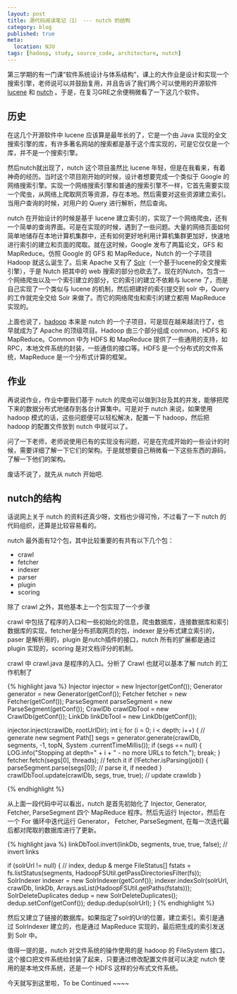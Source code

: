 ```yaml
---
layout: post
title: 源代码阅读笔记（1） --- nutch 的结构
category: blog
published: true
meta:
  location: NJU 
tags: [hadoop, study, source_code, architecture, nutch]
---
```


第三学期的有一门课“软件系统设计与体系结构”，课上的大作业是设计和实现一个搜索引擎，老师说可以并鼓励复用，并且告诉了我们两个可以使用的开源软件 [lucene](http://lucene.apache.org/core/) 和 [nutch](https://nutch.apache.org/) 。于是，在复习GRE之余便稍微看了一下这几个软件。

历史
---

在这几个开源软件中 lucene 应该算是最年长的了，它是一个由 Java 实现的全文搜索引擎的库，有许多著名网站的搜索都是基于这个库实现的，可是它仅仅是一个库，并不是一个搜索引擎。

然后nutch就出现了，nutch 这个项目虽然比 lucene 年轻，但是在我看来，有着神奇的经历。当时这个项目刚开始的时候，设计者想要完成一个类似于 Google 的网络搜索引擎。实现一个网络搜索引擎和普通的搜索引擎不一样，它首先需要实现一个爬虫，从网络上爬取网页等资源，存在本地。然后需要对这些资源建立索引。当用户查询的时候，对用户的 Query 进行解析，然后查询。

nutch 在开始设计的时候是基于 lucene 建立索引的，实现了一个网络爬虫，还有一个简单的查询界面。可是在实现的时候，遇到了一些问题。大量的网络页面如何简单地储存在本地计算机集群中，还有如何更好地利用计算机集群更加好，快速地进行索引的建立和页面的爬取。就在这时候，Google 发布了两篇论文，GFS 和 MapReduce。仿照 Google 的 GFS 和 MapReduce，Nutch 的一个子项目 Hadoop 就这么诞生了。后来 Apache 又有了 [Solr](http://lucene.apache.org/solr/)（一个基于lucene的全文搜索引擎），于是 Nutch 把其中的 web 搜索的部分也砍去了。现在的Nutch，包含一个网络爬虫以及一个索引建立的部分，它的索引的建立不依赖与 lucene 了，而是自己实现了一个类似与 lucene 的机制，然后把建好的索引提交到 solr 中，Query 的工作就完全交给 Solr 来做了。而它的网络爬虫和索引的建立都用 MapReduce 实现的。

上面也说了，[hadoop](http://hadoop.apache.org/) 本来是 nutch 的一个子项目，可是现在越来越流行了，也早就成为了 Apache 的顶级项目。Hadoop 由三个部分组成 common，HDFS 和 MapReduce。Common 中为 HDFS 和 MapReduce 提供了一些通用的支持，如 RPC，本地文件系统的封装，一些通信的接口等。HDFS 是一个分布式的文件系统，MapReduce 是一个分布式计算的框架。

作业
----

再说说作业，作业中要我们基于 nutch 的爬虫可以做到3台及其的并发，能够把爬下来的数据分布式地储存到各台计算集中。可是对于 nutch 来说，如果使用 hadoop 模式的话，这些问题便可以轻松解决，配置一下 hadoop，然后把 hadoop 的配置文件放到 nutch 中就可以了。

问了一下老师，老师说使用已有的实现没有问题，可是在完成开始的一些设计的时候，需要详细了解一下它们的架构。于是就想要自己稍微看一下这些东西的源码，了解一下他们的架构。

废话不说了，就先从 nutch 开始吧.

nutch的结构
----------

话说网上关于 nutch 的资料还真少呀，文档也少得可怜，不过看了一下 nutch 的代码组织，还算是比较容易看的。

nutch 最外面有12个包，其中比较重要的有共有以下几个包：

+   crawl
+   fetcher
+   indexer
+   parser
+   plugin
+   scoring

除了 crawl 之外，其他基本上一个包实现了一个步骤

crawl 中包括了程序的入口和一些初始化的信息，爬虫数据库，连接数据库和索引数据库的实现，fetcher是分布抓取网页的包，indexer 是分布式建立索引的，paser 是解析用的，plugin 是nutch插件的接口，nutch 所有的扩展都是通过 plugin 实现的，scoring 是对文档评分的机制。

crawl 中 crawl.java 是程序的入口。分析了 Crawl 也就可以基本了解 nutch 的工作机制了

{% highlight java %}
Injector injector = new Injector(getConf());
Generator generator = new Generator(getConf());
Fetcher fetcher = new Fetcher(getConf());
ParseSegment parseSegment = new ParseSegment(getConf());
CrawlDb crawlDbTool = new CrawlDb(getConf());
LinkDb linkDbTool = new LinkDb(getConf());

injector.inject(crawlDb, rootUrlDir);
int i;
for (i = 0; i < depth; i++) {             // generate new segment
  Path[] segs = generator.generate(crawlDb, segments, -1, topN, System
                         .currentTimeMillis());
  if (segs == null) {
    LOG.info("Stopping at depth=" + i + " - no more URLs to fetch.");
    break;
  }
  fetcher.fetch(segs[0], threads);  // fetch it
  if (!Fetcher.isParsing(job)) {
    parseSegment.parse(segs[0]);    // parse it, if needed
  }
  crawlDbTool.update(crawlDb, segs, true, true); // update crawldb
}

{% endhighlight %}

从上面一段代码中可以看出，nutch 是首先初始化了 Injector, Generator, Fetcher, ParseSegment 四个 MapReduce 程序。然后先运行 Injector，然后在一个 For 循环中迭代运行 Generator， Fetcher, ParseSegment, 在每一次迭代最后都对爬取的数据库进行了更新。

{% highlight java %}
linkDbTool.invert(linkDb, segments, true, true, false); // invert links

if (solrUrl != null) {
  // index, dedup & merge
  FileStatus[] fstats = fs.listStatus(segments, HadoopFSUtil.getPassDirectoriesFilter(fs));
  SolrIndexer indexer = new SolrIndexer(getConf());
  indexer.indexSolr(solrUrl, crawlDb, linkDb, 
    Arrays.asList(HadoopFSUtil.getPaths(fstats)));
  SolrDeleteDuplicates dedup = new SolrDeleteDuplicates();
  dedup.setConf(getConf());
  dedup.dedup(solrUrl);
}
{% endhighlight %}

然后又建立了链接的数据库。如果指定了solr的Url的位置，建立索引。索引是通过 SolrIndexer 建立的，也是通过 MapReduce 实现的，最后把生成的索引发送到 Solr 中。

值得一提的是，nutch 对文件系统的操作使用的是 hadoop 的 FileSystem 接口，这个接口把文件系统给封装了起来，只要通过修改配置文件就可以决定 nutch 使用的是本地文件系统，还是一个 HDFS 这样的分布式文件系统。

今天就写到这里啦，To be Continued ~~~~

